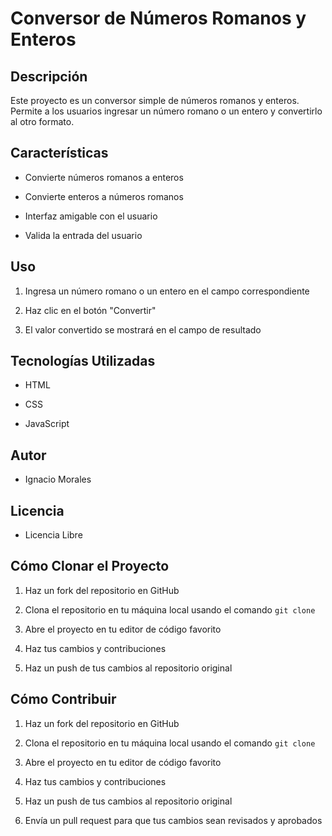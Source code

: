 # **Conversor de Números Romanos y Enteros**

## **Descripción**

Este proyecto es un conversor simple de números romanos y enteros. Permite a los usuarios ingresar un número romano o un entero y convertirlo al otro formato.

## **Características**

- Convierte números romanos a enteros
  
- Convierte enteros a números romanos
  
- Interfaz amigable con el usuario
  
- Valida la entrada del usuario
  

## **Uso**

1. Ingresa un número romano o un entero en el campo correspondiente
  
2. Haz clic en el botón "Convertir"
  
3. El valor convertido se mostrará en el campo de resultado
  

## **Tecnologías Utilizadas**

- HTML
  
- CSS
  
- JavaScript
  

## **Autor**

- Ignacio Morales

## **Licencia**

- Licencia Libre

## **Cómo Clonar el Proyecto**

1. Haz un fork del repositorio en GitHub
  
2. Clona el repositorio en tu máquina local usando el comando `git clone`
  
3. Abre el proyecto en tu editor de código favorito
  
4. Haz tus cambios y contribuciones
  
5. Haz un push de tus cambios al repositorio original
  

## **Cómo Contribuir**

1. Haz un fork del repositorio en GitHub
  
2. Clona el repositorio en tu máquina local usando el comando `git clone`
  
3. Abre el proyecto en tu editor de código favorito
  
4. Haz tus cambios y contribuciones
  
5. Haz un push de tus cambios al repositorio original
  
6. Envía un pull request para que tus cambios sean revisados y aprobados
